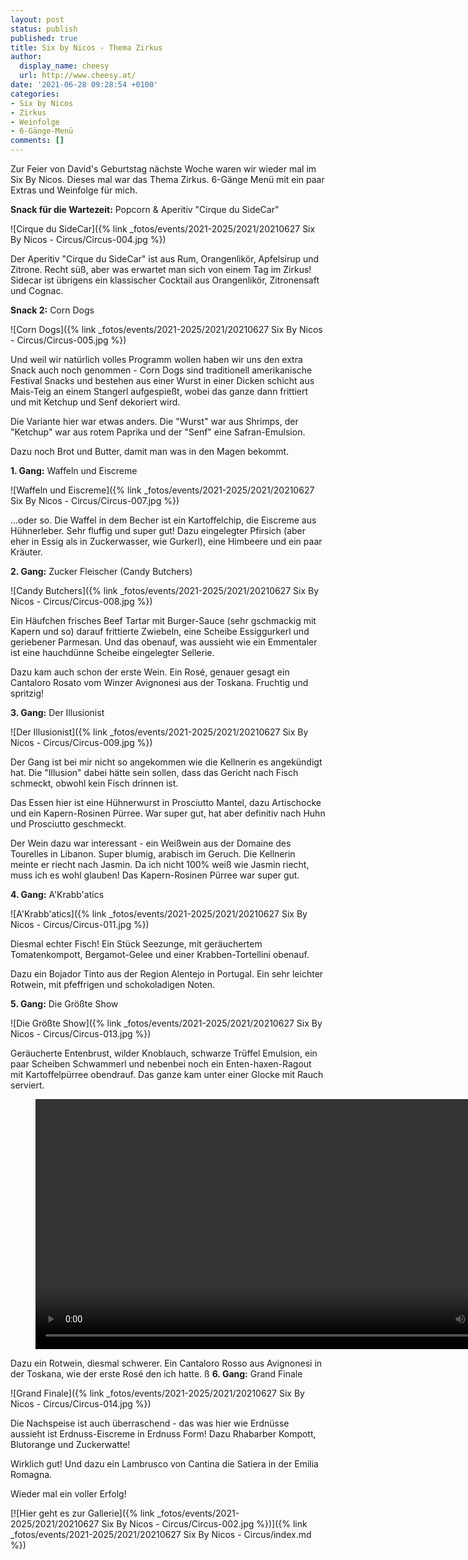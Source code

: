 ```yaml
---
layout: post
status: publish
published: true
title: Six by Nicos - Thema Zirkus
author:
  display_name: cheesy
  url: http://www.cheesy.at/
date: '2021-06-28 09:28:54 +0100'
categories:
- Six by Nicos
- Zirkus
- Weinfolge
- 6-Gänge-Menü
comments: []
---
```


<!-- Guide to Markdown: https://guides.github.com/features/mastering-markdown/ -->

Zur Feier von David's Geburtstag nächste Woche waren wir wieder mal im Six By Nicos. Dieses mal war das Thema Zirkus. 6-Gänge Menü mit ein paar Extras und Weinfolge für mich.

**Snack für die Wartezeit:** Popcorn & Aperitiv "Cirque du SideCar"

![Cirque du SideCar]({% link _fotos/events/2021-2025/2021/20210627 Six By Nicos - Circus/Circus-004.jpg %})

Der Aperitiv "Cirque du SideCar" ist aus Rum, Orangenlikör, Apfelsirup und Zitrone. Recht süß, aber was erwartet man sich von einem Tag im Zirkus! Sidecar ist übrigens ein klassischer Cocktail aus Orangenlikör, Zitronensaft und Cognac.


**Snack 2:** Corn Dogs

![Corn Dogs]({% link _fotos/events/2021-2025/2021/20210627 Six By Nicos - Circus/Circus-005.jpg %})

Und weil wir natürlich volles Programm wollen haben wir uns den extra Snack auch noch genommen - Corn Dogs sind traditionell amerikanische Festival Snacks und bestehen aus einer Wurst in einer Dicken schicht aus Mais-Teig an einem Stangerl aufgespießt, wobei das ganze dann frittiert und mit Ketchup und Senf dekoriert wird.

Die Variante hier war etwas anders. Die "Wurst" war aus Shrimps, der "Ketchup" war aus rotem Paprika und der "Senf" eine Safran-Emulsion.

Dazu noch Brot und Butter, damit man was in den Magen bekommt.

**1. Gang:** Waffeln und Eiscreme

![Waffeln und Eiscreme]({% link _fotos/events/2021-2025/2021/20210627 Six By Nicos - Circus/Circus-007.jpg %})

...oder so. Die Waffel in dem Becher ist ein Kartoffelchip, die Eiscreme aus Hühnerleber. Sehr fluffig und super gut! Dazu eingelegter Pfirsich (aber eher in Essig als in Zuckerwasser, wie Gurkerl), eine Himbeere und ein paar Kräuter.

**2. Gang:** Zucker Fleischer (Candy Butchers)

![Candy Butchers]({% link _fotos/events/2021-2025/2021/20210627 Six By Nicos - Circus/Circus-008.jpg %})

Ein Häufchen frisches Beef Tartar mit Burger-Sauce (sehr gschmackig mit Kapern und so) darauf frittierte Zwiebeln, eine Scheibe Essiggurkerl und geriebener Parmesan. Und das obenauf, was aussieht wie ein Emmentaler ist eine hauchdünne Scheibe eingelegter Sellerie.

Dazu kam auch schon der erste Wein. Ein Rosé, genauer gesagt ein Cantaloro Rosato vom Winzer Avignonesi aus der Toskana. Fruchtig und spritzig!

**3. Gang:** Der Illusionist

![Der Illusionist]({% link _fotos/events/2021-2025/2021/20210627 Six By Nicos - Circus/Circus-009.jpg %})

Der Gang ist bei mir nicht so angekommen wie die Kellnerin es angekündigt hat. Die "Illusion" dabei hätte sein sollen, dass das Gericht nach Fisch schmeckt, obwohl kein Fisch drinnen ist.

Das Essen hier ist eine Hühnerwurst in Prosciutto Mantel, dazu Artischocke und ein Kapern-Rosinen Pürree. War super gut, hat aber definitiv nach Huhn und Prosciutto geschmeckt.

Der Wein dazu war interessant - ein Weißwein aus der Domaine des Tourelles in Libanon. Super blumig, arabisch im Geruch. Die Kellnerin meinte er riecht nach Jasmin. Da ich nicht 100% weiß wie Jasmin riecht, muss ich es wohl glauben! Das Kapern-Rosinen Pürree war super gut.

**4. Gang:** A'Krabb'atics

![A'Krabb'atics]({% link _fotos/events/2021-2025/2021/20210627 Six By Nicos - Circus/Circus-011.jpg %})

Diesmal echter Fisch! Ein Stück Seezunge, mit geräuchertem Tomatenkompott, Bergamot-Gelee und einer Krabben-Tortellini obenauf.

Dazu ein Bojador Tinto aus der Region Alentejo in Portugal. Ein sehr leichter Rotwein, mit pfeffrigen und schokoladigen Noten.

**5. Gang:** Die Größte Show

![Die Größte Show]({% link _fotos/events/2021-2025/2021/20210627 Six By Nicos - Circus/Circus-013.jpg %})

Geräucherte Entenbrust, wilder Knoblauch, schwarze Trüffel Emulsion, ein paar Scheiben Schwammerl und nebenbei noch ein Enten-haxen-Ragout mit Kartoffelpürree obendrauf. Das ganze kam unter einer Glocke mit Rauch serviert.

<figure><video controls width="800" src="{% link /download/Videos/SmokedDuck.mp4 %}" width="540"></video></figure>

Dazu ein Rotwein, diesmal schwerer. Ein Cantaloro Rosso aus Avignonesi in der Toskana, wie der erste Rosé den ich hatte.
ß
**6. Gang:** Grand Finale

![Grand Finale]({% link _fotos/events/2021-2025/2021/20210627 Six By Nicos - Circus/Circus-014.jpg %})

Die Nachspeise ist auch überraschend - das was hier wie Erdnüsse aussieht ist Erdnuss-Eiscreme in Erdnuss Form! Dazu Rhabarber Kompott, Blutorange und Zuckerwatte!

Wirklich gut! Und dazu ein Lambrusco von Cantina die Satiera in der Emilia Romagna.

Wieder mal ein voller Erfolg!

[![Hier geht es zur Gallerie]({% link _fotos/events/2021-2025/2021/20210627 Six By Nicos - Circus/Circus-002.jpg %})]({% link _fotos/events/2021-2025/2021/20210627 Six By Nicos - Circus/index.md %})
